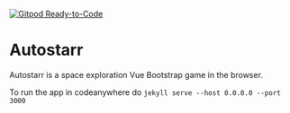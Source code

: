 [![Gitpod Ready-to-Code](https://img.shields.io/badge/Gitpod-Ready--to--Code-blue?logo=gitpod)](https://gitpod.io/#https://github.com/zachdyer/autostarr) 

# Autostarr

Autostarr is a space exploration Vue Bootstrap game in the browser.


To run the app in codeanywhere do `jekyll serve --host 0.0.0.0 --port 3000`